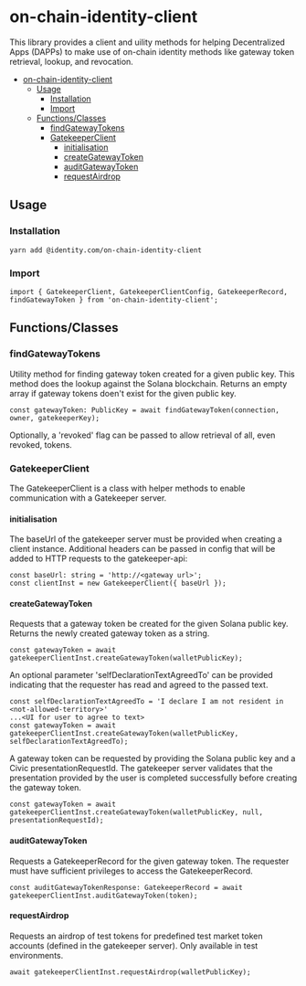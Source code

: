 # on-chain-identity-client
This library provides a client and uility methods for helping Decentralized Apps (DAPPs) to make use of on-chain identity methods like gateway token retrieval, lookup, and revocation.

- [on-chain-identity-client](#on-chain-identity-client)
  - [Usage](#usage)
    - [Installation](#installation)
    - [Import](#import)
  - [Functions/Classes](#functionsclasses)
    - [findGatewayTokens](#findgatewaytokens)
    - [GatekeeperClient](#gatekeeperclient)
      - [initialisation](#initialisation)
      - [createGatewayToken](#creategatewaytoken)
      - [auditGatewayToken](#auditgatewaytoken)
      - [requestAirdrop](#requestairdrop)

## Usage
### Installation
```
yarn add @identity.com/on-chain-identity-client
```
### Import
```
import { GatekeeperClient, GatekeeperClientConfig, GatekeeperRecord, findGatewayToken } from 'on-chain-identity-client';
```

## Functions/Classes
### findGatewayTokens
Utility method for finding gateway token created for a given public key. This method does the lookup against the Solana blockchain. Returns an empty array if gateway tokens doen't exist for the given public key.
```
const gatewayToken: PublicKey = await findGatewayToken(connection, owner, gatekeeperKey);
```
Optionally, a 'revoked' flag can be passed to allow retrieval of all, even revoked, tokens.

### GatekeeperClient
The GatekeeperClient is a class with helper methods to enable communication with a Gatekeeper server.

#### initialisation
The baseUrl of the gatekeeper server must be provided when creating a client instance. Additional headers can be passed in config
that will be added to HTTP requests to the gatekeeper-api:
```
const baseUrl: string = 'http://<gateway url>';
const clientInst = new GatekeeperClient({ baseUrl });
```

#### createGatewayToken
Requests that a gateway token be created for the given Solana public key. Returns the newly created gateway token as a string.
```
const gatewayToken = await gatekeeperClientInst.createGatewayToken(walletPublicKey);
```
An optional parameter 'selfDeclarationTextAgreedTo' can be provided indicating that the requester has read and agreed to the passed text.
```
const selfDeclarationTextAgreedTo = 'I declare I am not resident in <not-allowed-territory>'
...<UI for user to agree to text>
const gatewayToken = await gatekeeperClientInst.createGatewayToken(walletPublicKey, selfDeclarationTextAgreedTo);
```
A gateway token can be requested by providing the Solana public key and a Civic presentationRequestId. The gatekeeper server validates that the presentation provided by the user is completed successfully before creating the gateway token.
```
const gatewayToken = await gatekeeperClientInst.createGatewayToken(walletPublicKey, null, presentationRequestId);
```

#### auditGatewayToken
Requests a GatekeeperRecord for the given gateway token. The requester must have sufficient privileges to access the GatekeeperRecord.
```
const auditGatewayTokenResponse: GatekeeperRecord = await gatekeeperClientInst.auditGatewayToken(token);
```

#### requestAirdrop
Requests an airdrop of test tokens for predefined test market token accounts (defined in the gatekeeper server). Only available in test environments.
```
await gatekeeperClientInst.requestAirdrop(walletPublicKey);
```